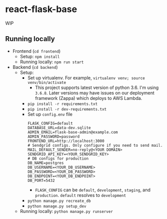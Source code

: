 # react-flask-base
WIP

## Running locally
* Frontend (`cd frontend`)
  * Setup: `npm install`
  * Running locally: `npm run start`
* Backend (`cd backend`)
  * Setup:
    * Set up virtualenv. For example, `virtualenv venv; source venv/bin/activate`
      * This project supports latest version of python 3.6. I'm using `3.6.8`. Later versions may have issues on our deployment framework (Zappa) which deploys to AWS Lambda.
    * `pip install -r requirements.txt`
    * `pip install -r dev-requirements.txt`
    * Set up `config.env` file
      ```
      FLASK_CONFIG=default
      DATABASE_URL=data-dev.sqlite	
      ADMIN_EMAIL=flask-base-admin@example.com
      ADMIN_PASSWORD=password
      FRONTEND_URL=http://localhost:3000
      # Sendgrid configs. Only configure if you need to send mail.
      MAIL_DEFAULT_SENDER=no-reply@<YOUR DOMAIN> 
      SENDGRID_API_KEY=<YOUR_SENDGRID_KEY>
      # DB configs for production
      DB_NAME=postgres
      DB_USERNAME=<YOUR_DB_USERNAME>
      DB_PASSWORD=<YOUR_DB_PASSWORD>
      DB_ENDPOINT=<YOUR_DB_ENDPOINT>
      DB_PORT=5432
      ```
      * `FLASK_CONFIG` can be `default`, `development`, `staging`, and `production`. `default` resolves to `development`
    * `python manage.py recreate_db`
    * `python manage.py setup_dev`
  * Running locally: `python manage.py runserver`

